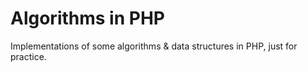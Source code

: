 # Algorithms in PHP

Implementations of some algorithms & data structures in PHP, just for practice.
